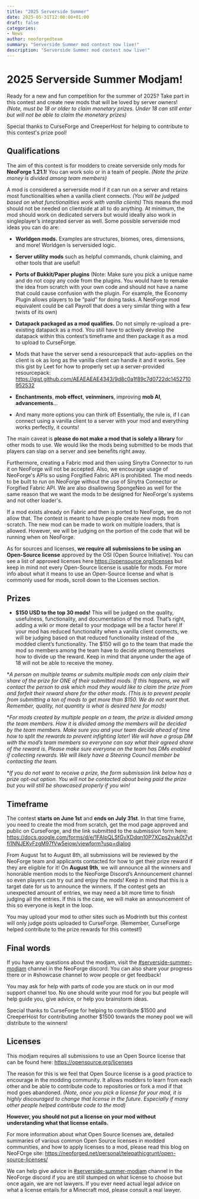 ```yaml
---
title: "2025 Serverside Summer"
date: 2025-05-31T12:00:00+01:00
draft: false
categories:
- News
author: neoforgedteam
summary: "Serverside Summer mod contest now live!"
description: "Serverside Summer mod contest now live!"
---
```


# 2025 Serverside Summer Modjam!

Ready for a new and fun competition for the summer of 2025? Take part in this contest and create new mods that will be loved by server owners! *(Note, must be 18 or older to claim monetary prizes. Under 18 can still enter but will not be able to claim the monetary prizes)*

Special thanks to CurseForge and CreeperHost for helping to contribute to this contest's prize pool!

## Qualifications

The aim of this contest is for modders to create serverside only mods for **NeoForge 1.21.1**! You can work solo or in a team of people. *(Note the prize money is divided among team members)*

A mod is considered a serverside mod if it can run on a server and retains most functionalities when a vanilla client connects. *(You will be judged based on what functionalities work with vanilla clients)* This means the mod should not be needed on clientside at all to do anything. At minimum, the mod should work on dedicated servers but would ideally also work in singleplayer’s integrated server as well. Some possible serverside mod ideas you can do are:

- **Worldgen mods.** Examples are structures, biomes, ores, dimensions, and more! Worldgen is serversided logic.

- **Server utility mods** such as helpful commands, chunk claiming, and other tools that are useful!

- **Ports of Bukkit/Paper plugins** (Note: Make sure you pick a unique name and do not copy any code from the plugins. You would have to remake the idea from scratch with your own code and should not have a name that could cause confusion with the plugin. For example, the Economy Plugin allows players to be “paid” for doing tasks. A NeoForge mod equivalent could be call Payroll that does a very similar thing with a few twists of its own)

- **Datapack packaged as a mod qualifies.** Do not simply re-upload a pre-existing datapack as a mod. You still have to actively develop the datapack within this contest’s timeframe and then package it as a mod to upload to CurseForge.

- Mods that have the server send a resourcepack that auto-applies on the client is ok as long as the vanilla client can handle it and it works. See this gist by Leet for how to properly set up a server-provided resourcepack: <https://gist.github.com/AEAEAEAE4343/9d8c0a1f89c7d0722dc1452710952532>

- **Enchantments**, **mob effect**, **veinminers**, improving **mob AI**, **advancements**…

- And many more options you can think of! Essentially, the rule is, if I can connect using a vanilla client to a server with your mod and everything works perfectly, it counts!

The main caveat is **please do not make a mod that is solely a library** for other mods to use. We would like the mods being submitted to be mods that players can slap on a server and see benefits right away. 

Furthermore, creating a Fabric mod and then using Sinytra Connector to run it on NeoForge will not be accepted. Also, we encourage usage of NeoForge's APIs so using Forgified Fabric API is prohibited. The mod needs to be built to run on NeoForge without the use of Sinytra Connector or Forgified Fabric API. We are also disallowing SpongeNeo as well for the same reason that we want the mods to be designed for NeoForge's systems and not other loader's.

If a mod exists already on Fabric and then is ported to NeoForge, we do not allow that. The contest is meant to have people create new mods from scratch. The new mod can be made to work on multiple loaders, that is allowed. However, we will be judging on the portion of the code that will be running when on NeoForge.

As for sources and licenses, **we require all submissions to be using an Open-Source license** approved by the OSI (Open Source Initiative). You can see a list of approved licenses here <https://opensource.org/licenses> but keep in mind not every Open-Source license is usable for mods. For more info about what it means to use an Open-Source license and what is commonly used for mods, scroll down to the Licenses section.

## Prizes

- **$150 USD to the top 30 mods!** This will be judged on the quality, usefulness, functionality, and documentation of the mod. That’s right, adding a wiki or more detail to your modpage will be a factor here! If your mod has reduced functionality when a vanilla client connects, we will be judging based on that reduced functionality instead of the modded client’s functionality. The $150 will go to the team that made the mod so members among the team have to decide among themselves how to divide up the reward. Keep in mind that anyone under the age of 18 will not be able to receive the money.

**A person on multiple teams or submits multiple mods can only claim their share of the prize for ONE of their submitted mods. If this happens, we will contact the person to ask which mod they would like to claim the prize from and forfeit their reward share for the other mods. (This is to prevent people from submitting a ton of mods to get more than $150. We do not want that. Remember, quality, not quantity is what is desired here for mods)*

**For mods created by multiple people on a team, the prize is divided among the team members. How it is divided among the members will be decided by the team members. Make sure you and your team decide ahead of time how to split the rewards to prevent infighting later! We will have a group DM with the mod’s team members so everyone can say what their agreed share of the reward is. Please make sure everyone on the team has DMs enabled if collecting rewards. We will likely have a Steering Council member be contacting the team.*

**If you do not want to receive a prize, the form submission link below has a prize opt-out option. You will not be contacted about being paid the prize but you will still be showcased properly if you win!*

## Timeframe

The contest **starts on June 1st** and **ends on July 31st**. In that time frame, you need to create the mod from scratch, get the mod page approved and public on CurseForge, and the link submitted to the submission form here: <https://docs.google.com/forms/d/e/1FAIpQLSfGvXDdqn10P7XCps2yuk0t7ytfi1NNJEKvFzgM97fVw5ejow/viewform?usp=dialog>

From August 1st to August 8th, all submissions will be reviewed by the NeoForge team and applicants contacted for how to get their prize reward if they are eligible for it! On **August 9th**, we will announce all the winners and honorable mention mods to the NeoForge Discord’s Announcement channel so even players can try out and enjoy the mods! Keep in mind that this is a target date for us to announce the winners. If the contest gets an unexpected amount of entries, we may need a bit more time to finish judging all the entries. If this is the case, we will make an announcement of this so everyone is kept in the loop.

You may upload your mod to other sites such as Modrinth but this contest will only judge posts uploaded to CurseForge. (Remember, CurseForge helped contribute to the prize rewards for this contest!)

## Final words

If you have any questions about the modjam, visit the [#serverside-summer-modjam](https://discord.com/channels/313125603924639766/1377416841378529432) channel in the NeoForge discord. You can also share your progress there or in #showcase channel to wow people or get feedback!

You may ask for help with parts of code you are stuck on in our mod support channel too. No one should write your mod for you but people will help guide you, give advice, or help you brainstorm ideas.

Special thanks to CurseForge for helping to contribute $1500 and CreeperHost for contributing another $1500 towards the money pool we will distribute to the winners!

## Licenses

This modjam requires all submissions to use an Open Source license that can be found here: <https://opensource.org/licenses>

The reason for this is we feel that Open Source license is a good practice to encourage in the modding community. It allows modders to learn from each other and be able to contribute code to repositories or fork a mod if that mod goes abandoned. *(Note, once you pick a license for your mod, it is highly discouraged to change that license in the future. Especially if many other people helped contribute code to the mod)*

**However, you should not put a license on your mod without understanding what that license entails.**

For more information about what Open Source licenses are, detailed summaries of various common Open Source licenses in modded communities, and how to apply licenses to a mod, please read this blog on NeoFOrge site: <https://neoforged.net/personal/telepathicgrunt/open-source-licenses/>

We can help give advice in [#serverside-summer-modjam](https://discord.com/channels/313125603924639766/1377416841378529432) channel in the NeoForge discord if you are still stumped on what license to choose but once again, we are not lawyers. If you ever need actual legal advice on what a license entails for a Minecraft mod, please consult a real lawyer.
